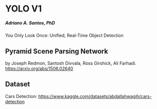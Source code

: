 # YOLO V1
##### Adriano A. Santos, PhD

You Only Look Once: Unified, Real-Time Object Detection

## Pyramid Scene Parsing Network

by Joseph Redmon, Santosh Divvala, Ross Girshick, Ali Farhadi. https://arxiv.org/abs/1506.02640

## Dataset
 
 Cars Detection: https://www.kaggle.com/datasets/abdallahwagih/cars-detection